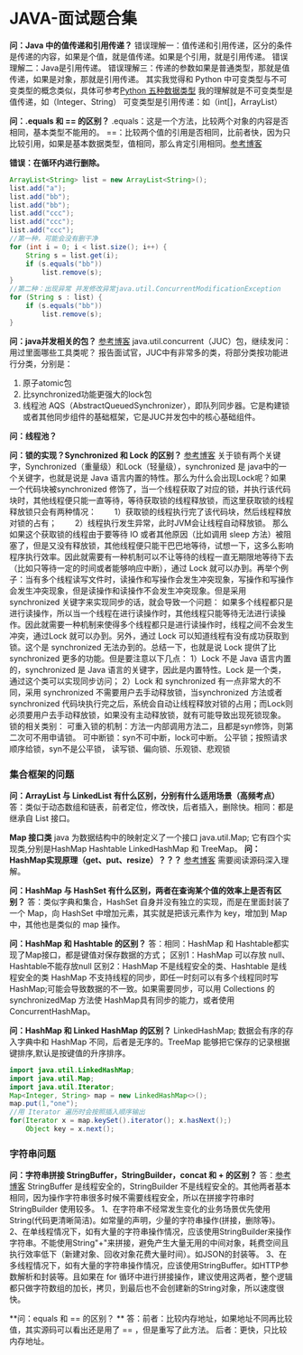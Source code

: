 # JAVA-面试题合集

**问：Java 中的值传递和引用传递？**
错误理解一：值传递和引用传递，区分的条件是传递的内容，如果是个值，就是值传递。如果是个引用，就是引用传递。
错误理解二：Java是引用传递。
错误理解三：传递的参数如果是普通类型，那就是值传递，如果是对象，那就是引用传递。
其实我觉得和 Python 中可变类型与不可变类型的概念类似，具体可参考[Python 五种数据类型](https://blog.csdn.net/qq_29611345/article/details/100736961)
我的理解就是不可变类型是值传递，如（Integer、String）
可变类型是引用传递：如（int[]，ArrayList）

**问：.equals 和  ==  的区别？**
.equals：这是一个方法，比较两个对象的内容是否相同，基本类型不能用的。
==：比较两个值的引用是否相同，比前者快，因为只比较引用，如果是基本数据类型，值相同，那么肯定引用相同。[参考博客](https://www.cnblogs.com/Eason-S/p/5524837.html)

**错误：在循环内进行删除。**

```java
ArrayList<String> list = new ArrayList<String>();  
list.add("a");  
list.add("bb");  
list.add("bb");  
list.add("ccc");  
list.add("ccc");  
list.add("ccc");
//第一种，可能会没有删干净
for (int i = 0; i < list.size(); i++) {  
	String s = list.get(i);  
	if (s.equals("bb")) 
		list.remove(s);  
}
//第二种：出现异常 并发修改异常java.util.ConcurrentModificationException
for (String s : list) {  
	if (s.equals("bb")) 
		list.remove(s);  
}  
```

**问：java并发相关的包？**
[参考博客](https://www.jianshu.com/p/46728d6bc6b2)
java.util.concurrent（JUC）包，继续发问：用过里面哪些工具类呢？
报告面试官，JUC中有非常多的类，将部分类按功能进行分类，分别是：

1. 原子atomic包
2. 比synchronized功能更强大的lock包
3. 线程池
AQS（AbstractQueuedSynchronizer），即队列同步器。它是构建锁或者其他同步组件的基础框架，它是JUC并发包中的核心基础组件。

**问：线程池？**

**问：锁的实现？Synchronized 和 Lock 的区别？**
[参考博客](https://blog.csdn.net/youyou1543724847/article/details/52735510)
关于锁有两个关键字，Synchronized（重量级）和Lock（轻量级），synchronized 是 java中的一个关键字，也就是说是 Java 语言内置的特性。那么为什么会出现Lock呢？如果一个代码块被synchronized 修饰了，当一个线程获取了对应的锁，并执行该代码块时，其他线程便只能一直等待，等待获取锁的线程释放锁，而这里获取锁的线程释放锁只会有两种情况：
　　1）获取锁的线程执行完了该代码块，然后线程释放对锁的占有；
　　2）线程执行发生异常，此时JVM会让线程自动释放锁。
那么如果这个获取锁的线程由于要等待 IO 或者其他原因（比如调用 sleep 方法）被阻塞了，但是又没有释放锁，其他线程便只能干巴巴地等待，试想一下，这多么影响程序执行效率。因此就需要有一种机制可以不让等待的线程一直无期限地等待下去（比如只等待一定的时间或者能够响应中断），通过 Lock 就可以办到。再举个例子：当有多个线程读写文件时，读操作和写操作会发生冲突现象，写操作和写操作会发生冲突现象，但是读操作和读操作不会发生冲突现象。但是采用synchronized 关键字来实现同步的话，就会导致一个问题：
如果多个线程都只是进行读操作，所以当一个线程在进行读操作时，其他线程只能等待无法进行读操作。因此就需要一种机制来使得多个线程都只是进行读操作时，线程之间不会发生冲突，通过Lock 就可以办到。另外，通过 Lock 可以知道线程有没有成功获取到锁。这个是 synchronized 无法办到的。总结一下，也就是说 Lock 提供了比 synchronized 更多的功能。但是要注意以下几点：
1）Lock 不是 Java 语言内置的，synchronized 是 Java 语言的关键字，因此是内置特性。Lock 是一个类，通过这个类可以实现同步访问；
2）Lock 和 synchronized 有一点非常大的不同，采用 synchronized 不需要用户去手动释放锁，当synchronized 方法或者 synchronized 代码块执行完之后，系统会自动让线程释放对锁的占用；而Lock则必须要用户去手动释放锁，如果没有主动释放锁，就有可能导致出现死锁现象。
锁的相关类别：
可重入锁的机制：方法一内部调用方法二，且都是syn修饰，则第二次可不用申请锁。
可中断锁：syn不可中断，lock可中断。
公平锁；按照请求顺序给锁，syn不是公平锁，
读写锁、偏向锁、乐观锁、悲观锁

### 集合框架的问题
**问：ArrayList 与 LinkedList 有什么区别，分别有什么适用场景（高频考点）**
答：类似于动态数组和链表，前者定位，修改快，后者插入，删除快。相同：都是继承自 List 接口。

**Map 接口类**
java 为数据结构中的映射定义了一个接口 java.util.Map; 它有四个实现类,分别是HashMap Hashtable LinkedHashMap 和 TreeMap。
**问：HashMap实现原理（get、put、resize）？？？**
[参考博客](https://www.imooc.com/article/24118)
需要阅读源码深入理解。

**问：HashMap 与 HashSet 有什么区别，两者在查询某个值的效率上是否有区别？**
答：类似字典和集合，HashSet 自身并没有独立的实现，而是在里面封装了一个 Map，向 HashSet 中增加元素，其实就是把该元素作为 key，增加到 Map 中，其他也是类似的 map 操作。

**问：HashMap 和 Hashtable 的区别？**
答：相同：HashMap 和 Hashtable都实现了Map接口，都是键值对保存数据的方式；
区别1：HashMap 可以存放 null、Hashtable不能存放null
区别2：HashMap 不是线程安全的类、Hashtable 是线程安全的类
HashMap 不支持线程的同步，即任一时刻可以有多个线程同时写 HashMap;可能会导致数据的不一致。如果需要同步，可以用 Collections 的 synchronizedMap 方法使 HashMap具有同步的能力，或者使用ConcurrentHashMap。

**问：HashMap 和 Linked HashMap 的区别？**
LinkedHashMap; 数据会有序的存入字典中和 HashMap 不同，后者是无序的。TreeMap 能够把它保存的记录根据键排序,默认是按键值的升序排序。

```java
import java.util.LinkedHashMap;
import java.util.Map;
import java.util.Iterator;
Map<Integer, String> map = new LinkedHashMap<>();
map.put(1,"one");
//用 Iterator 遍历时会按照插入顺序输出
for(Iterator x = map.keySet().iterator(); x.hasNext();)
	Object key = x.next();
```

### 字符串问题
**问：字符串拼接 StringBuffer，StringBuilder，concat 和 + 的区别？**
答：[参考博客](https://www.cnblogs.com/lojun/articles/9664794.html)
StringBuffer 是线程安全的，StringBuilder 不是线程安全的。其他两者基本相同，因为操作字符串很多时候不需要线程安全，所以在拼接字符串时 StringBuilder 使用较多。
1、在字符串不经常发生变化的业务场景优先使用String(代码更清晰简洁)。如常量的声明，少量的字符串操作(拼接，删除等)。
2、在单线程情况下，如有大量的字符串操作情况，应该使用StringBuilder来操作字符串。不能使用String"+"来拼接，避免产生大量无用的中间对象，耗费空间且执行效率低下（新建对象、回收对象花费大量时间）。如JSON的封装等。
3、在多线程情况下，如有大量的字符串操作情况，应该使用StringBuffer。如HTTP参数解析和封装等。且如果在 for 循环中进行拼接操作，建议使用这两者，整个逻辑都只做字符数组的加长，拷贝，到最后也不会创建新的String对象，所以速度很快。

**问：equals 和 == 的区别？ **
答：前者：比较内存地址，如果地址不同再比较值，其实源码可以看出还是用了 == ，但是重写了此方法。 后者：更快，只比较内存地址。

